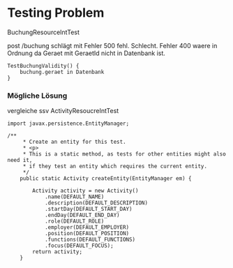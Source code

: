Testing Problem
===============

BuchungResourceIntTest

post /buchung
schlägt mit Fehler 500 fehl. Schlecht.
Fehler 400 waere in Ordnung da Geraet mit GeraetId nicht in Datenbank ist.

```
TestBuchungValidity() {
	buchung.geraet in Datenbank
}
```
### Mögliche Lösung
vergleiche ssv ActivityResoucreIntTest

```
import javax.persistence.EntityManager;

/**
     * Create an entity for this test.
     * <p>
     * This is a static method, as tests for other entities might also need it,
     * if they test an entity which requires the current entity.
     */
    public static Activity createEntity(EntityManager em) {

        Activity activity = new Activity()
            .name(DEFAULT_NAME)
            .description(DEFAULT_DESCRIPTION)
            .startDay(DEFAULT_START_DAY)
            .endDay(DEFAULT_END_DAY)
            .role(DEFAULT_ROLE)
            .employer(DEFAULT_EMPLOYER)
            .position(DEFAULT_POSITION)
            .functions(DEFAULT_FUNCTIONS)
            .focus(DEFAULT_FOCUS);
        return activity;
    }
```
